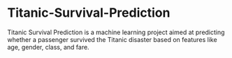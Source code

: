# Titanic-Survival-Prediction
Titanic Survival Prediction is a machine learning project aimed at predicting whether a passenger survived the Titanic disaster based on features like age, gender, class, and fare.

